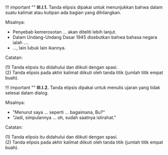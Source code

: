 !!! important ""
	**III.I.1.** Tanda elipsis dipakai untuk menunjukkan bahwa dalam suatu kalimat atau kutipan ada bagian yang dihilangkan.

Misalnya:

- Penyebab kemerosotan ... akan diteliti lebih lanjut.
- Dalam Undang-Undang Dasar 1945 disebutkan bahwa bahasa negara ialah ....
- ..., lain lubuk lain ikannya.

Catatan:

(1) Tanda elipsis itu didahului dan diikuti dengan spasi.  
(2) Tanda elipsis pada akhir kalimat diikuti oleh tanda titik (jumlah titik empat buah).  

!!! important ""
	**III.I.2.** Tanda elipsis dipakai untuk menulis ujaran yang tidak selesai dalam dialog.

Misalnya:

- "Menurut saya ... seperti ... bagaimana, Bu?"
- "Jadi, simpulannya ... oh, sudah saatnya istirahat."

Catatan:

(1) Tanda elipsis itu didahului dan diikuti dengan spasi.  
(2) Tanda elipsis pada akhir kalimat diikuti oleh tanda titik (jumlah titik empat buah).  
